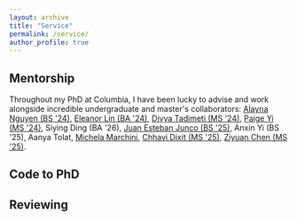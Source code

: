 ```yaml
---
layout: archive
title: "Service"
permalink: /service/
author_profile: true
---
```


## Mentorship 

Throughout my PhD at Columbia, I have been lucky to advise and work alongside incredible undergraduate and master's collaborators: [Alayna Nguyen (BS '24)](https://www.linkedin.com/in/alayna-nguyen/), [Eleanor Lin (BA '24)](https://emlinking.github.io/), [Divya Tadimeti (MS '24)](https://divyatadimeti.github.io/), [Paige Yi (MS '24)](https://www.linkedin.com/in/paige-y-23ab45127/?trk=public_profile_browsemap), Siying Ding (BA '26), [Juan Esteban Junco (BS '25)](https://www.linkedin.com/in/juan-junco/), Anxin Yi (BS '25), Aanya Tolat, [Michela Marchini](https://www.linkedin.com/in/michelamarchini/), [Chhavi Dixit (MS '25)](https://www.linkedin.com/in/chhavi-dixit/), [Ziyuan Chen (MS '25)](https://allenheartcore.github.io/).

## Code to PhD


## Reviewing


